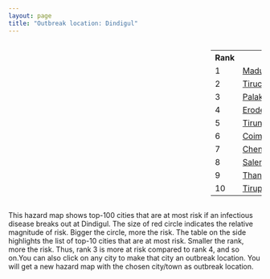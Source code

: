 ```yaml
---
layout: page
title: "Outbreak location: Dindigul"
---
```

<div style="width: 100%; overflow: auto;">
<div style="width: 75%; float: left;">
<div id="mapid">
<script src="https://buda-magenta.github.io/hazard_map/load_map.js"></script>

<script>
var marker_outbreak = L.marker([10.330330, 78.067398],{"autoPan": true}).addTo(map); marker_outbreak.bindTooltip("Dindigul").openTooltip();

var circle_1 = L.circle([9.926115, 78.114098], {"pane": "markerPane", "color": "red", "fill": true, "fillOpacity": 0.2, "fillRule": "evenodd", "lineCap": "round", "lineJoin": "round", "opacity": 1.0, "radius": 134423, "stroke": true, "weight": 3}).addTo(map);
circle_1.bindTooltip("Madurai<br>rank: 1<br>hazard index: 0.134423")
circle_1.bindPopup('<a href="https://buda-magenta.github.io/hazard_map/Madurai">Madurai</a>')

var circle_2 = L.circle([10.804973, 78.687030], {"pane": "markerPane", "color": "red", "fill": true, "fillOpacity": 0.2, "fillRule": "evenodd", "lineCap": "round", "lineJoin": "round", "opacity": 1.0, "radius": 66650, "stroke": true, "weight": 3}).addTo(map);
circle_2.bindTooltip("Tiruchirappalli<br>rank: 2<br>hazard index: 0.066650")
circle_2.bindPopup('<a href="https://buda-magenta.github.io/hazard_map/Tiruchirappalli">Tiruchirappalli</a>')

var circle_3 = L.circle([10.787898, 76.474087], {"pane": "markerPane", "color": "red", "fill": true, "fillOpacity": 0.2, "fillRule": "evenodd", "lineCap": "round", "lineJoin": "round", "opacity": 1.0, "radius": 40292, "stroke": true, "weight": 3}).addTo(map);
circle_3.bindTooltip("Palakkad<br>rank: 3<br>hazard index: 0.040292")
circle_3.bindPopup('<a href="https://buda-magenta.github.io/hazard_map/Palakkad">Palakkad</a>')

var circle_4 = L.circle([11.369204, 77.676627], {"pane": "markerPane", "color": "red", "fill": true, "fillOpacity": 0.2, "fillRule": "evenodd", "lineCap": "round", "lineJoin": "round", "opacity": 1.0, "radius": 23281, "stroke": true, "weight": 3}).addTo(map);
circle_4.bindTooltip("Erode<br>rank: 4<br>hazard index: 0.023282")
circle_4.bindPopup('<a href="https://buda-magenta.github.io/hazard_map/Erode">Erode</a>')

var circle_5 = L.circle([8.701220, 77.579269], {"pane": "markerPane", "color": "red", "fill": true, "fillOpacity": 0.2, "fillRule": "evenodd", "lineCap": "round", "lineJoin": "round", "opacity": 1.0, "radius": 20940, "stroke": true, "weight": 3}).addTo(map);
circle_5.bindTooltip("Tirunelveli<br>rank: 5<br>hazard index: 0.020941")
circle_5.bindPopup('<a href="https://buda-magenta.github.io/hazard_map/Tirunelveli">Tirunelveli</a>')

var circle_6 = L.circle([11.001812, 76.962843], {"pane": "markerPane", "color": "red", "fill": true, "fillOpacity": 0.2, "fillRule": "evenodd", "lineCap": "round", "lineJoin": "round", "opacity": 1.0, "radius": 17136, "stroke": true, "weight": 3}).addTo(map);
circle_6.bindTooltip("Coimbatore<br>rank: 6<br>hazard index: 0.017137")
circle_6.bindPopup('<a href="https://buda-magenta.github.io/hazard_map/Coimbatore">Coimbatore</a>')

var circle_7 = L.circle([13.083694, 80.270186], {"pane": "markerPane", "color": "red", "fill": true, "fillOpacity": 0.2, "fillRule": "evenodd", "lineCap": "round", "lineJoin": "round", "opacity": 1.0, "radius": 12551, "stroke": true, "weight": 3}).addTo(map);
circle_7.bindTooltip("Chennai<br>rank: 7<br>hazard index: 0.012551")
circle_7.bindPopup('<a href="https://buda-magenta.github.io/hazard_map/Chennai">Chennai</a>')

var circle_8 = L.circle([11.664300, 78.146000], {"pane": "markerPane", "color": "red", "fill": true, "fillOpacity": 0.2, "fillRule": "evenodd", "lineCap": "round", "lineJoin": "round", "opacity": 1.0, "radius": 10359, "stroke": true, "weight": 3}).addTo(map);
circle_8.bindTooltip("Salem<br>rank: 8<br>hazard index: 0.010360")
circle_8.bindPopup('<a href="https://buda-magenta.github.io/hazard_map/Salem">Salem</a>')

var circle_9 = L.circle([10.786027, 79.138150], {"pane": "markerPane", "color": "red", "fill": true, "fillOpacity": 0.2, "fillRule": "evenodd", "lineCap": "round", "lineJoin": "round", "opacity": 1.0, "radius": 9432, "stroke": true, "weight": 3}).addTo(map);
circle_9.bindTooltip("Thanjavur<br>rank: 9<br>hazard index: 0.009432")
circle_9.bindPopup('<a href="https://buda-magenta.github.io/hazard_map/Thanjavur">Thanjavur</a>')

var circle_10 = L.circle([11.101781, 77.345192], {"pane": "markerPane", "color": "red", "fill": true, "fillOpacity": 0.2, "fillRule": "evenodd", "lineCap": "round", "lineJoin": "round", "opacity": 1.0, "radius": 7176, "stroke": true, "weight": 3}).addTo(map);
circle_10.bindTooltip("Tiruppur<br>rank: 10<br>hazard index: 0.007177")
circle_10.bindPopup('<a href="https://buda-magenta.github.io/hazard_map/Tiruppur">Tiruppur</a>')

var circle_11 = L.circle([8.805260, 78.145274], {"pane": "markerPane", "color": "red", "fill": true, "fillOpacity": 0.2, "fillRule": "evenodd", "lineCap": "round", "lineJoin": "round", "opacity": 1.0, "radius": 4652, "stroke": true, "weight": 3}).addTo(map);
circle_11.bindTooltip("Thoothukudi<br>rank: 11<br>hazard index: 0.004653")
circle_11.bindPopup('<a href="https://buda-magenta.github.io/hazard_map/Thoothukudi">Thoothukudi</a>')

var circle_12 = L.circle([9.403158, 77.518264], {"pane": "markerPane", "color": "red", "fill": true, "fillOpacity": 0.2, "fillRule": "evenodd", "lineCap": "round", "lineJoin": "round", "opacity": 1.0, "radius": 4518, "stroke": true, "weight": 3}).addTo(map);
circle_12.bindTooltip("Rajapalayam<br>rank: 12<br>hazard index: 0.004519")
circle_12.bindPopup('<a href="https://buda-magenta.github.io/hazard_map/Rajapalayam">Rajapalayam</a>')

var circle_13 = L.circle([8.576971, 77.050125], {"pane": "markerPane", "color": "red", "fill": true, "fillOpacity": 0.2, "fillRule": "evenodd", "lineCap": "round", "lineJoin": "round", "opacity": 1.0, "radius": 4130, "stroke": true, "weight": 3}).addTo(map);
circle_13.bindTooltip("Thiruvananthapuram<br>rank: 13<br>hazard index: 0.004130")
circle_13.bindPopup('<a href="https://buda-magenta.github.io/hazard_map/Thiruvananthapuram">Thiruvananthapuram</a>')

var circle_14 = L.circle([8.188047, 77.429049], {"pane": "markerPane", "color": "red", "fill": true, "fillOpacity": 0.2, "fillRule": "evenodd", "lineCap": "round", "lineJoin": "round", "opacity": 1.0, "radius": 3702, "stroke": true, "weight": 3}).addTo(map);
circle_14.bindTooltip("Nagercoil<br>rank: 14<br>hazard index: 0.003702")
circle_14.bindPopup('<a href="https://buda-magenta.github.io/hazard_map/Nagercoil">Nagercoil</a>')

var circle_15 = L.circle([10.805628, 79.824660], {"pane": "markerPane", "color": "red", "fill": true, "fillOpacity": 0.2, "fillRule": "evenodd", "lineCap": "round", "lineJoin": "round", "opacity": 1.0, "radius": 3420, "stroke": true, "weight": 3}).addTo(map);
circle_15.bindTooltip("Nagapattinam<br>rank: 15<br>hazard index: 0.003421")
circle_15.bindPopup('<a href="https://buda-magenta.github.io/hazard_map/Nagapattinam">Nagapattinam</a>')

var circle_16 = L.circle([10.525626, 76.213254], {"pane": "markerPane", "color": "red", "fill": true, "fillOpacity": 0.2, "fillRule": "evenodd", "lineCap": "round", "lineJoin": "round", "opacity": 1.0, "radius": 3038, "stroke": true, "weight": 3}).addTo(map);
circle_16.bindTooltip("Thrissur<br>rank: 16<br>hazard index: 0.003039")
circle_16.bindPopup('<a href="https://buda-magenta.github.io/hazard_map/Thrissur">Thrissur</a>')

var circle_17 = L.circle([10.964555, 79.371730], {"pane": "markerPane", "color": "red", "fill": true, "fillOpacity": 0.2, "fillRule": "evenodd", "lineCap": "round", "lineJoin": "round", "opacity": 1.0, "radius": 2670, "stroke": true, "weight": 3}).addTo(map);
circle_17.bindTooltip("Kumbakonam<br>rank: 17<br>hazard index: 0.002671")
circle_17.bindPopup('<a href="https://buda-magenta.github.io/hazard_map/Kumbakonam">Kumbakonam</a>')

var circle_18 = L.circle([8.887951, 76.595501], {"pane": "markerPane", "color": "red", "fill": true, "fillOpacity": 0.2, "fillRule": "evenodd", "lineCap": "round", "lineJoin": "round", "opacity": 1.0, "radius": 2580, "stroke": true, "weight": 3}).addTo(map);
circle_18.bindTooltip("Kollam<br>rank: 18<br>hazard index: 0.002581")
circle_18.bindPopup('<a href="https://buda-magenta.github.io/hazard_map/Kollam">Kollam</a>')

var circle_19 = L.circle([10.500000, 78.833333], {"pane": "markerPane", "color": "red", "fill": true, "fillOpacity": 0.2, "fillRule": "evenodd", "lineCap": "round", "lineJoin": "round", "opacity": 1.0, "radius": 1813, "stroke": true, "weight": 3}).addTo(map);
circle_19.bindTooltip("Pudukkottai<br>rank: 19<br>hazard index: 0.001813")
circle_19.bindPopup('<a href="https://buda-magenta.github.io/hazard_map/Pudukkottai">Pudukkottai</a>')

var circle_20 = L.circle([10.044512, 78.743363], {"pane": "markerPane", "color": "red", "fill": true, "fillOpacity": 0.2, "fillRule": "evenodd", "lineCap": "round", "lineJoin": "round", "opacity": 1.0, "radius": 1532, "stroke": true, "weight": 3}).addTo(map);
circle_20.bindTooltip("Karaikkudi<br>rank: 20<br>hazard index: 0.001532")
circle_20.bindPopup('<a href="https://buda-magenta.github.io/hazard_map/Karaikkudi">Karaikkudi</a>')

var circle_21 = L.circle([12.979120, 77.591300], {"pane": "markerPane", "color": "red", "fill": true, "fillOpacity": 0.2, "fillRule": "evenodd", "lineCap": "round", "lineJoin": "round", "opacity": 1.0, "radius": 1373, "stroke": true, "weight": 3}).addTo(map);
circle_21.bindTooltip("Bangalore<br>rank: 21<br>hazard index: 0.001373")
circle_21.bindPopup('<a href="https://buda-magenta.github.io/hazard_map/Bangalore">Bangalore</a>')

var circle_22 = L.circle([10.346837, 78.654771], {"pane": "markerPane", "color": "red", "fill": true, "fillOpacity": 0.2, "fillRule": "evenodd", "lineCap": "round", "lineJoin": "round", "opacity": 1.0, "radius": 1305, "stroke": true, "weight": 3}).addTo(map);
circle_22.bindTooltip("Neiveli<br>rank: 22<br>hazard index: 0.001305")
circle_22.bindPopup('<a href="https://buda-magenta.github.io/hazard_map/Neiveli">Neiveli</a>')

var circle_23 = L.circle([11.258608, 75.778874], {"pane": "markerPane", "color": "red", "fill": true, "fillOpacity": 0.2, "fillRule": "evenodd", "lineCap": "round", "lineJoin": "round", "opacity": 1.0, "radius": 1181, "stroke": true, "weight": 3}).addTo(map);
circle_23.bindTooltip("Kozhikode<br>rank: 23<br>hazard index: 0.001181")
circle_23.bindPopup('<a href="https://buda-magenta.github.io/hazard_map/Kozhikode">Kozhikode</a>')

var circle_24 = L.circle([28.651718, 77.221939], {"pane": "markerPane", "color": "red", "fill": true, "fillOpacity": 0.2, "fillRule": "evenodd", "lineCap": "round", "lineJoin": "round", "opacity": 1.0, "radius": 458, "stroke": true, "weight": 3}).addTo(map);
circle_24.bindTooltip("Delhi<br>rank: 24<br>hazard index: 0.000458")
circle_24.bindPopup('<a href="https://buda-magenta.github.io/hazard_map/Delhi">Delhi</a>')

var circle_25 = L.circle([19.075990, 72.877393], {"pane": "markerPane", "color": "red", "fill": true, "fillOpacity": 0.2, "fillRule": "evenodd", "lineCap": "round", "lineJoin": "round", "opacity": 1.0, "radius": 457, "stroke": true, "weight": 3}).addTo(map);
circle_25.bindTooltip("Mumbai<br>rank: 25<br>hazard index: 0.000457")
circle_25.bindPopup('<a href="https://buda-magenta.github.io/hazard_map/Mumbai">Mumbai</a>')

var circle_26 = L.circle([9.500665, 76.412414], {"pane": "markerPane", "color": "red", "fill": true, "fillOpacity": 0.2, "fillRule": "evenodd", "lineCap": "round", "lineJoin": "round", "opacity": 1.0, "radius": 437, "stroke": true, "weight": 3}).addTo(map);
circle_26.bindTooltip("Alappuzha<br>rank: 26<br>hazard index: 0.000438")
circle_26.bindPopup('<a href="https://buda-magenta.github.io/hazard_map/Alappuzha">Alappuzha</a>')

var circle_27 = L.circle([12.869810, 74.843008], {"pane": "markerPane", "color": "red", "fill": true, "fillOpacity": 0.2, "fillRule": "evenodd", "lineCap": "round", "lineJoin": "round", "opacity": 1.0, "radius": 421, "stroke": true, "weight": 3}).addTo(map);
circle_27.bindTooltip("Mangalore<br>rank: 27<br>hazard index: 0.000421")
circle_27.bindPopup('<a href="https://buda-magenta.github.io/hazard_map/Mangalore">Mangalore</a>')

var circle_28 = L.circle([10.915649, 79.806949], {"pane": "markerPane", "color": "red", "fill": true, "fillOpacity": 0.2, "fillRule": "evenodd", "lineCap": "round", "lineJoin": "round", "opacity": 1.0, "radius": 407, "stroke": true, "weight": 3}).addTo(map);
circle_28.bindTooltip("Pondicherry<br>rank: 28<br>hazard index: 0.000407")
circle_28.bindPopup('<a href="https://buda-magenta.github.io/hazard_map/Pondicherry">Pondicherry</a>')

var circle_29 = L.circle([11.715950, 79.767053], {"pane": "markerPane", "color": "red", "fill": true, "fillOpacity": 0.2, "fillRule": "evenodd", "lineCap": "round", "lineJoin": "round", "opacity": 1.0, "radius": 401, "stroke": true, "weight": 3}).addTo(map);
circle_29.bindTooltip("Cuddalore Port<br>rank: 29<br>hazard index: 0.000401")
circle_29.bindPopup('<a href="https://buda-magenta.github.io/hazard_map/Cuddalore_Port">Cuddalore Port</a>')

var circle_30 = L.circle([17.388786, 78.461065], {"pane": "markerPane", "color": "red", "fill": true, "fillOpacity": 0.2, "fillRule": "evenodd", "lineCap": "round", "lineJoin": "round", "opacity": 1.0, "radius": 386, "stroke": true, "weight": 3}).addTo(map);
circle_30.bindTooltip("Hyderabad<br>rank: 30<br>hazard index: 0.000386")
circle_30.bindPopup('<a href="https://buda-magenta.github.io/hazard_map/Hyderabad">Hyderabad</a>')

var circle_31 = L.circle([12.305183, 76.655361], {"pane": "markerPane", "color": "red", "fill": true, "fillOpacity": 0.2, "fillRule": "evenodd", "lineCap": "round", "lineJoin": "round", "opacity": 1.0, "radius": 338, "stroke": true, "weight": 3}).addTo(map);
circle_31.bindTooltip("Mysore<br>rank: 31<br>hazard index: 0.000339")
circle_31.bindPopup('<a href="https://buda-magenta.github.io/hazard_map/Mysore">Mysore</a>')

var circle_32 = L.circle([13.631637, 79.423171], {"pane": "markerPane", "color": "red", "fill": true, "fillOpacity": 0.2, "fillRule": "evenodd", "lineCap": "round", "lineJoin": "round", "opacity": 1.0, "radius": 268, "stroke": true, "weight": 3}).addTo(map);
circle_32.bindTooltip("Tirupati<br>rank: 32<br>hazard index: 0.000269")
circle_32.bindPopup('<a href="https://buda-magenta.github.io/hazard_map/Tirupati">Tirupati</a>')

var circle_33 = L.circle([9.931308, 76.267414], {"pane": "markerPane", "color": "red", "fill": true, "fillOpacity": 0.2, "fillRule": "evenodd", "lineCap": "round", "lineJoin": "round", "opacity": 1.0, "radius": 263, "stroke": true, "weight": 3}).addTo(map);
circle_33.bindTooltip("Kochi<br>rank: 33<br>hazard index: 0.000263")
circle_33.bindPopup('<a href="https://buda-magenta.github.io/hazard_map/Kochi">Kochi</a>')

var circle_34 = L.circle([13.125476, 80.094090], {"pane": "markerPane", "color": "red", "fill": true, "fillOpacity": 0.2, "fillRule": "evenodd", "lineCap": "round", "lineJoin": "round", "opacity": 1.0, "radius": 179, "stroke": true, "weight": 3}).addTo(map);
circle_34.bindTooltip("Avadi<br>rank: 34<br>hazard index: 0.000179")
circle_34.bindPopup('<a href="https://buda-magenta.github.io/hazard_map/Avadi">Avadi</a>')

var circle_35 = L.circle([13.156387, 80.300528], {"pane": "markerPane", "color": "red", "fill": true, "fillOpacity": 0.2, "fillRule": "evenodd", "lineCap": "round", "lineJoin": "round", "opacity": 1.0, "radius": 170, "stroke": true, "weight": 3}).addTo(map);
circle_35.bindTooltip("Tiruvottiyur<br>rank: 35<br>hazard index: 0.000171")
circle_35.bindPopup('<a href="https://buda-magenta.github.io/hazard_map/Tiruvottiyur">Tiruvottiyur</a>')

var circle_36 = L.circle([12.794811, 79.000641], {"pane": "markerPane", "color": "red", "fill": true, "fillOpacity": 0.2, "fillRule": "evenodd", "lineCap": "round", "lineJoin": "round", "opacity": 1.0, "radius": 138, "stroke": true, "weight": 3}).addTo(map);
circle_36.bindTooltip("Vellore<br>rank: 36<br>hazard index: 0.000138")
circle_36.bindPopup('<a href="https://buda-magenta.github.io/hazard_map/Vellore">Vellore</a>')

var circle_37 = L.circle([22.541418, 88.357691], {"pane": "markerPane", "color": "red", "fill": true, "fillOpacity": 0.2, "fillRule": "evenodd", "lineCap": "round", "lineJoin": "round", "opacity": 1.0, "radius": 123, "stroke": true, "weight": 3}).addTo(map);
circle_37.bindTooltip("Kolkata<br>rank: 37<br>hazard index: 0.000124")
circle_37.bindPopup('<a href="https://buda-magenta.github.io/hazard_map/Kolkata">Kolkata</a>')

var circle_38 = L.circle([25.531031, 78.652689], {"pane": "markerPane", "color": "red", "fill": true, "fillOpacity": 0.2, "fillRule": "evenodd", "lineCap": "round", "lineJoin": "round", "opacity": 1.0, "radius": 115, "stroke": true, "weight": 3}).addTo(map);
circle_38.bindTooltip("Jhansi<br>rank: 38<br>hazard index: 0.000115")
circle_38.bindPopup('<a href="https://buda-magenta.github.io/hazard_map/Jhansi">Jhansi</a>')

var circle_39 = L.circle([12.929903, 80.111823], {"pane": "markerPane", "color": "red", "fill": true, "fillOpacity": 0.2, "fillRule": "evenodd", "lineCap": "round", "lineJoin": "round", "opacity": 1.0, "radius": 109, "stroke": true, "weight": 3}).addTo(map);
circle_39.bindTooltip("Tambaram<br>rank: 39<br>hazard index: 0.000110")
circle_39.bindPopup('<a href="https://buda-magenta.github.io/hazard_map/Tambaram">Tambaram</a>')

var circle_40 = L.circle([12.227213, 79.070156], {"pane": "markerPane", "color": "red", "fill": true, "fillOpacity": 0.2, "fillRule": "evenodd", "lineCap": "round", "lineJoin": "round", "opacity": 1.0, "radius": 107, "stroke": true, "weight": 3}).addTo(map);
circle_40.bindTooltip("Tiruvannamalai<br>rank: 40<br>hazard index: 0.000108")
circle_40.bindPopup('<a href="https://buda-magenta.github.io/hazard_map/Tiruvannamalai">Tiruvannamalai</a>')

var circle_41 = L.circle([14.449372, 79.987376], {"pane": "markerPane", "color": "red", "fill": true, "fillOpacity": 0.2, "fillRule": "evenodd", "lineCap": "round", "lineJoin": "round", "opacity": 1.0, "radius": 97, "stroke": true, "weight": 3}).addTo(map);
circle_41.bindTooltip("Nellore<br>rank: 41<br>hazard index: 0.000097")
circle_41.bindPopup('<a href="https://buda-magenta.github.io/hazard_map/Nellore">Nellore</a>')

var circle_42 = L.circle([16.508759, 80.618510], {"pane": "markerPane", "color": "red", "fill": true, "fillOpacity": 0.2, "fillRule": "evenodd", "lineCap": "round", "lineJoin": "round", "opacity": 1.0, "radius": 91, "stroke": true, "weight": 3}).addTo(map);
circle_42.bindTooltip("Vijayawada<br>rank: 42<br>hazard index: 0.000092")
circle_42.bindPopup('<a href="https://buda-magenta.github.io/hazard_map/Vijayawada">Vijayawada</a>')

var circle_43 = L.circle([18.521428, 73.854454], {"pane": "markerPane", "color": "red", "fill": true, "fillOpacity": 0.2, "fillRule": "evenodd", "lineCap": "round", "lineJoin": "round", "opacity": 1.0, "radius": 90, "stroke": true, "weight": 3}).addTo(map);
circle_43.bindTooltip("Pune<br>rank: 43<br>hazard index: 0.000090")
circle_43.bindPopup('<a href="https://buda-magenta.github.io/hazard_map/Pune">Pune</a>')

var circle_44 = L.circle([11.876225, 75.373804], {"pane": "markerPane", "color": "red", "fill": true, "fillOpacity": 0.2, "fillRule": "evenodd", "lineCap": "round", "lineJoin": "round", "opacity": 1.0, "radius": 88, "stroke": true, "weight": 3}).addTo(map);
circle_44.bindTooltip("Kannur<br>rank: 44<br>hazard index: 0.000088")
circle_44.bindPopup('<a href="https://buda-magenta.github.io/hazard_map/Kannur">Kannur</a>')

var circle_45 = L.circle([12.989816, 80.100987], {"pane": "markerPane", "color": "red", "fill": true, "fillOpacity": 0.2, "fillRule": "evenodd", "lineCap": "round", "lineJoin": "round", "opacity": 1.0, "radius": 75, "stroke": true, "weight": 3}).addTo(map);
circle_45.bindTooltip("Pallavaram<br>rank: 45<br>hazard index: 0.000076")
circle_45.bindPopup('<a href="https://buda-magenta.github.io/hazard_map/Pallavaram">Pallavaram</a>')

var circle_46 = L.circle([21.149813, 79.082056], {"pane": "markerPane", "color": "red", "fill": true, "fillOpacity": 0.2, "fillRule": "evenodd", "lineCap": "round", "lineJoin": "round", "opacity": 1.0, "radius": 60, "stroke": true, "weight": 3}).addTo(map);
circle_46.bindTooltip("Nagpur<br>rank: 46<br>hazard index: 0.000060")
circle_46.bindPopup('<a href="https://buda-magenta.github.io/hazard_map/Nagpur">Nagpur</a>')

var circle_47 = L.circle([12.792907, 78.699917], {"pane": "markerPane", "color": "red", "fill": true, "fillOpacity": 0.2, "fillRule": "evenodd", "lineCap": "round", "lineJoin": "round", "opacity": 1.0, "radius": 58, "stroke": true, "weight": 3}).addTo(map);
circle_47.bindTooltip("Ambur<br>rank: 47<br>hazard index: 0.000058")
circle_47.bindPopup('<a href="https://buda-magenta.github.io/hazard_map/Ambur">Ambur</a>')

var circle_48 = L.circle([17.723128, 83.301284], {"pane": "markerPane", "color": "red", "fill": true, "fillOpacity": 0.2, "fillRule": "evenodd", "lineCap": "round", "lineJoin": "round", "opacity": 1.0, "radius": 54, "stroke": true, "weight": 3}).addTo(map);
circle_48.bindTooltip("Visakhapatnam<br>rank: 48<br>hazard index: 0.000054")
circle_48.bindPopup('<a href="https://buda-magenta.github.io/hazard_map/Visakhapatnam">Visakhapatnam</a>')

var circle_49 = L.circle([12.523889, 76.896196], {"pane": "markerPane", "color": "red", "fill": true, "fillOpacity": 0.2, "fillRule": "evenodd", "lineCap": "round", "lineJoin": "round", "opacity": 1.0, "radius": 52, "stroke": true, "weight": 3}).addTo(map);
circle_49.bindTooltip("Mandya<br>rank: 49<br>hazard index: 0.000053")
circle_49.bindPopup('<a href="https://buda-magenta.github.io/hazard_map/Mandya">Mandya</a>')

var circle_50 = L.circle([23.021624, 72.579707], {"pane": "markerPane", "color": "red", "fill": true, "fillOpacity": 0.2, "fillRule": "evenodd", "lineCap": "round", "lineJoin": "round", "opacity": 1.0, "radius": 50, "stroke": true, "weight": 3}).addTo(map);
circle_50.bindTooltip("Ahmedabad<br>rank: 50<br>hazard index: 0.000050")
circle_50.bindPopup('<a href="https://buda-magenta.github.io/hazard_map/Ahmedabad">Ahmedabad</a>')

var circle_51 = L.circle([23.258486, 77.401989], {"pane": "markerPane", "color": "red", "fill": true, "fillOpacity": 0.2, "fillRule": "evenodd", "lineCap": "round", "lineJoin": "round", "opacity": 1.0, "radius": 45, "stroke": true, "weight": 3}).addTo(map);
circle_51.bindTooltip("Bhopal<br>rank: 51<br>hazard index: 0.000045")
circle_51.bindPopup('<a href="https://buda-magenta.github.io/hazard_map/Bhopal">Bhopal</a>')

var circle_52 = L.circle([11.664535, 92.739045], {"pane": "markerPane", "color": "red", "fill": true, "fillOpacity": 0.2, "fillRule": "evenodd", "lineCap": "round", "lineJoin": "round", "opacity": 1.0, "radius": 44, "stroke": true, "weight": 3}).addTo(map);
circle_52.bindTooltip("Port Blair<br>rank: 52<br>hazard index: 0.000044")
circle_52.bindPopup('<a href="https://buda-magenta.github.io/hazard_map/Port_Blair">Port Blair</a>')

var circle_53 = L.circle([19.194329, 72.970178], {"pane": "markerPane", "color": "red", "fill": true, "fillOpacity": 0.2, "fillRule": "evenodd", "lineCap": "round", "lineJoin": "round", "opacity": 1.0, "radius": 41, "stroke": true, "weight": 3}).addTo(map);
circle_53.bindTooltip("Thane<br>rank: 53<br>hazard index: 0.000041")
circle_53.bindPopup('<a href="https://buda-magenta.github.io/hazard_map/Thane">Thane</a>')

var circle_54 = L.circle([12.836393, 79.705330], {"pane": "markerPane", "color": "red", "fill": true, "fillOpacity": 0.2, "fillRule": "evenodd", "lineCap": "round", "lineJoin": "round", "opacity": 1.0, "radius": 39, "stroke": true, "weight": 3}).addTo(map);
circle_54.bindTooltip("Kanchipuram<br>rank: 54<br>hazard index: 0.000040")
circle_54.bindPopup('<a href="https://buda-magenta.github.io/hazard_map/Kanchipuram">Kanchipuram</a>')

var circle_55 = L.circle([13.340077, 77.100621], {"pane": "markerPane", "color": "red", "fill": true, "fillOpacity": 0.2, "fillRule": "evenodd", "lineCap": "round", "lineJoin": "round", "opacity": 1.0, "radius": 35, "stroke": true, "weight": 3}).addTo(map);
circle_55.bindTooltip("Tumkur<br>rank: 55<br>hazard index: 0.000035")
circle_55.bindPopup('<a href="https://buda-magenta.github.io/hazard_map/Tumkur">Tumkur</a>')

var circle_56 = L.circle([20.266777, 85.843559], {"pane": "markerPane", "color": "red", "fill": true, "fillOpacity": 0.2, "fillRule": "evenodd", "lineCap": "round", "lineJoin": "round", "opacity": 1.0, "radius": 32, "stroke": true, "weight": 3}).addTo(map);
circle_56.bindTooltip("Bhubaneswar<br>rank: 56<br>hazard index: 0.000033")
circle_56.bindPopup('<a href="https://buda-magenta.github.io/hazard_map/Bhubaneswar">Bhubaneswar</a>')

var circle_57 = L.circle([21.170200, 72.831100], {"pane": "markerPane", "color": "red", "fill": true, "fillOpacity": 0.2, "fillRule": "evenodd", "lineCap": "round", "lineJoin": "round", "opacity": 1.0, "radius": 29, "stroke": true, "weight": 3}).addTo(map);
circle_57.bindTooltip("Surat<br>rank: 57<br>hazard index: 0.000030")
circle_57.bindPopup('<a href="https://buda-magenta.github.io/hazard_map/Surat">Surat</a>')

var circle_58 = L.circle([13.160105, 79.155551], {"pane": "markerPane", "color": "red", "fill": true, "fillOpacity": 0.2, "fillRule": "evenodd", "lineCap": "round", "lineJoin": "round", "opacity": 1.0, "radius": 24, "stroke": true, "weight": 3}).addTo(map);
circle_58.bindTooltip("Chittoor<br>rank: 58<br>hazard index: 0.000024")
circle_58.bindPopup('<a href="https://buda-magenta.github.io/hazard_map/Chittoor">Chittoor</a>')

var circle_59 = L.circle([26.180598, 91.753943], {"pane": "markerPane", "color": "red", "fill": true, "fillOpacity": 0.2, "fillRule": "evenodd", "lineCap": "round", "lineJoin": "round", "opacity": 1.0, "radius": 23, "stroke": true, "weight": 3}).addTo(map);
circle_59.bindTooltip("Guwahati<br>rank: 59<br>hazard index: 0.000023")
circle_59.bindPopup('<a href="https://buda-magenta.github.io/hazard_map/Guwahati">Guwahati</a>')

var circle_60 = L.circle([16.291519, 80.454159], {"pane": "markerPane", "color": "red", "fill": true, "fillOpacity": 0.2, "fillRule": "evenodd", "lineCap": "round", "lineJoin": "round", "opacity": 1.0, "radius": 21, "stroke": true, "weight": 3}).addTo(map);
circle_60.bindTooltip("Guntur<br>rank: 60<br>hazard index: 0.000022")
circle_60.bindPopup('<a href="https://buda-magenta.github.io/hazard_map/Guntur">Guntur</a>')

var circle_61 = L.circle([15.398403, 73.812918], {"pane": "markerPane", "color": "red", "fill": true, "fillOpacity": 0.2, "fillRule": "evenodd", "lineCap": "round", "lineJoin": "round", "opacity": 1.0, "radius": 20, "stroke": true, "weight": 3}).addTo(map);
circle_61.bindTooltip("Vasco Da Gama<br>rank: 61<br>hazard index: 0.000020")
circle_61.bindPopup('<a href="https://buda-magenta.github.io/hazard_map/Vasco_Da_Gama">Vasco Da Gama</a>')

var circle_62 = L.circle([27.175255, 78.009816], {"pane": "markerPane", "color": "red", "fill": true, "fillOpacity": 0.2, "fillRule": "evenodd", "lineCap": "round", "lineJoin": "round", "opacity": 1.0, "radius": 18, "stroke": true, "weight": 3}).addTo(map);
circle_62.bindTooltip("Agra<br>rank: 62<br>hazard index: 0.000019")
circle_62.bindPopup('<a href="https://buda-magenta.github.io/hazard_map/Agra">Agra</a>')

var circle_63 = L.circle([26.915458, 75.818982], {"pane": "markerPane", "color": "red", "fill": true, "fillOpacity": 0.2, "fillRule": "evenodd", "lineCap": "round", "lineJoin": "round", "opacity": 1.0, "radius": 18, "stroke": true, "weight": 3}).addTo(map);
circle_63.bindTooltip("Jaipur<br>rank: 63<br>hazard index: 0.000019")
circle_63.bindPopup('<a href="https://buda-magenta.github.io/hazard_map/Jaipur">Jaipur</a>')

var circle_64 = L.circle([12.732884, 77.830948], {"pane": "markerPane", "color": "red", "fill": true, "fillOpacity": 0.2, "fillRule": "evenodd", "lineCap": "round", "lineJoin": "round", "opacity": 1.0, "radius": 18, "stroke": true, "weight": 3}).addTo(map);
circle_64.bindTooltip("Hosur<br>rank: 64<br>hazard index: 0.000018")
circle_64.bindPopup('<a href="https://buda-magenta.github.io/hazard_map/Hosur">Hosur</a>')

var circle_65 = L.circle([12.955100, 78.269900], {"pane": "markerPane", "color": "red", "fill": true, "fillOpacity": 0.2, "fillRule": "evenodd", "lineCap": "round", "lineJoin": "round", "opacity": 1.0, "radius": 17, "stroke": true, "weight": 3}).addTo(map);
circle_65.bindTooltip("Robertson Pet<br>rank: 65<br>hazard index: 0.000017")
circle_65.bindPopup('<a href="https://buda-magenta.github.io/hazard_map/Robertson_Pet">Robertson Pet</a>')

var circle_66 = L.circle([17.005045, 81.780473], {"pane": "markerPane", "color": "red", "fill": true, "fillOpacity": 0.2, "fillRule": "evenodd", "lineCap": "round", "lineJoin": "round", "opacity": 1.0, "radius": 17, "stroke": true, "weight": 3}).addTo(map);
circle_66.bindTooltip("Rajahmundry<br>rank: 66<br>hazard index: 0.000017")
circle_66.bindPopup('<a href="https://buda-magenta.github.io/hazard_map/Rajahmundry">Rajahmundry</a>')

var circle_67 = L.circle([29.000653, 77.768229], {"pane": "markerPane", "color": "red", "fill": true, "fillOpacity": 0.2, "fillRule": "evenodd", "lineCap": "round", "lineJoin": "round", "opacity": 1.0, "radius": 15, "stroke": true, "weight": 3}).addTo(map);
circle_67.bindTooltip("Meerut<br>rank: 67<br>hazard index: 0.000015")
circle_67.bindPopup('<a href="https://buda-magenta.github.io/hazard_map/Meerut">Meerut</a>')

var circle_68 = L.circle([15.507555, 80.060800], {"pane": "markerPane", "color": "red", "fill": true, "fillOpacity": 0.2, "fillRule": "evenodd", "lineCap": "round", "lineJoin": "round", "opacity": 1.0, "radius": 14, "stroke": true, "weight": 3}).addTo(map);
circle_68.bindTooltip("Ongole<br>rank: 68<br>hazard index: 0.000015")
circle_68.bindPopup('<a href="https://buda-magenta.github.io/hazard_map/Ongole">Ongole</a>')

var circle_69 = L.circle([22.720362, 75.868200], {"pane": "markerPane", "color": "red", "fill": true, "fillOpacity": 0.2, "fillRule": "evenodd", "lineCap": "round", "lineJoin": "round", "opacity": 1.0, "radius": 13, "stroke": true, "weight": 3}).addTo(map);
circle_69.bindTooltip("Indore<br>rank: 69<br>hazard index: 0.000014")
circle_69.bindPopup('<a href="https://buda-magenta.github.io/hazard_map/Indore">Indore</a>')

var circle_70 = L.circle([17.849907, 75.276320], {"pane": "markerPane", "color": "red", "fill": true, "fillOpacity": 0.2, "fillRule": "evenodd", "lineCap": "round", "lineJoin": "round", "opacity": 1.0, "radius": 13, "stroke": true, "weight": 3}).addTo(map);
circle_70.bindTooltip("Solapur<br>rank: 70<br>hazard index: 0.000013")
circle_70.bindPopup('<a href="https://buda-magenta.github.io/hazard_map/Solapur">Solapur</a>')

var circle_71 = L.circle([26.203725, 78.157363], {"pane": "markerPane", "color": "red", "fill": true, "fillOpacity": 0.2, "fillRule": "evenodd", "lineCap": "round", "lineJoin": "round", "opacity": 1.0, "radius": 12, "stroke": true, "weight": 3}).addTo(map);
circle_71.bindTooltip("Gwalior<br>rank: 71<br>hazard index: 0.000012")
circle_71.bindPopup('<a href="https://buda-magenta.github.io/hazard_map/Gwalior">Gwalior</a>')

var circle_72 = L.circle([13.137000, 78.133961], {"pane": "markerPane", "color": "red", "fill": true, "fillOpacity": 0.2, "fillRule": "evenodd", "lineCap": "round", "lineJoin": "round", "opacity": 1.0, "radius": 12, "stroke": true, "weight": 3}).addTo(map);
circle_72.bindTooltip("Kolar<br>rank: 72<br>hazard index: 0.000012")
circle_72.bindPopup('<a href="https://buda-magenta.github.io/hazard_map/Kolar">Kolar</a>')

var circle_73 = L.circle([22.297314, 73.194257], {"pane": "markerPane", "color": "red", "fill": true, "fillOpacity": 0.2, "fillRule": "evenodd", "lineCap": "round", "lineJoin": "round", "opacity": 1.0, "radius": 11, "stroke": true, "weight": 3}).addTo(map);
circle_73.bindTooltip("Vadodara<br>rank: 73<br>hazard index: 0.000011")
circle_73.bindPopup('<a href="https://buda-magenta.github.io/hazard_map/Vadodara">Vadodara</a>')

var circle_74 = L.circle([17.980609, 79.598212], {"pane": "markerPane", "color": "red", "fill": true, "fillOpacity": 0.2, "fillRule": "evenodd", "lineCap": "round", "lineJoin": "round", "opacity": 1.0, "radius": 10, "stroke": true, "weight": 3}).addTo(map);
circle_74.bindTooltip("Warangal<br>rank: 74<br>hazard index: 0.000011")
circle_74.bindPopup('<a href="https://buda-magenta.github.io/hazard_map/Warangal">Warangal</a>')

var circle_75 = L.circle([15.830925, 78.042537], {"pane": "markerPane", "color": "red", "fill": true, "fillOpacity": 0.2, "fillRule": "evenodd", "lineCap": "round", "lineJoin": "round", "opacity": 1.0, "radius": 10, "stroke": true, "weight": 3}).addTo(map);
circle_75.bindTooltip("Kurnool<br>rank: 75<br>hazard index: 0.000010")
circle_75.bindPopup('<a href="https://buda-magenta.github.io/hazard_map/Kurnool">Kurnool</a>')

var circle_76 = L.circle([16.237773, 80.646422], {"pane": "markerPane", "color": "red", "fill": true, "fillOpacity": 0.2, "fillRule": "evenodd", "lineCap": "round", "lineJoin": "round", "opacity": 1.0, "radius": 9, "stroke": true, "weight": 3}).addTo(map);
circle_76.bindTooltip("Tenali<br>rank: 76<br>hazard index: 0.000010")
circle_76.bindPopup('<a href="https://buda-magenta.github.io/hazard_map/Tenali">Tenali</a>')

var circle_77 = L.circle([13.007082, 76.099270], {"pane": "markerPane", "color": "red", "fill": true, "fillOpacity": 0.2, "fillRule": "evenodd", "lineCap": "round", "lineJoin": "round", "opacity": 1.0, "radius": 9, "stroke": true, "weight": 3}).addTo(map);
circle_77.bindTooltip("Hassan<br>rank: 77<br>hazard index: 0.000010")
circle_77.bindPopup('<a href="https://buda-magenta.github.io/hazard_map/Hassan">Hassan</a>')

var circle_78 = L.circle([14.475294, 78.821686], {"pane": "markerPane", "color": "red", "fill": true, "fillOpacity": 0.2, "fillRule": "evenodd", "lineCap": "round", "lineJoin": "round", "opacity": 1.0, "radius": 9, "stroke": true, "weight": 3}).addTo(map);
circle_78.bindTooltip("Kadapa<br>rank: 78<br>hazard index: 0.000009")
circle_78.bindPopup('<a href="https://buda-magenta.github.io/hazard_map/Kadapa">Kadapa</a>')

var circle_79 = L.circle([26.460914, 80.321759], {"pane": "markerPane", "color": "red", "fill": true, "fillOpacity": 0.2, "fillRule": "evenodd", "lineCap": "round", "lineJoin": "round", "opacity": 1.0, "radius": 8, "stroke": true, "weight": 3}).addTo(map);
circle_79.bindTooltip("Kanpur<br>rank: 79<br>hazard index: 0.000009")
circle_79.bindPopup('<a href="https://buda-magenta.github.io/hazard_map/Kanpur">Kanpur</a>')

var circle_80 = L.circle([22.305199, 70.802833], {"pane": "markerPane", "color": "red", "fill": true, "fillOpacity": 0.2, "fillRule": "evenodd", "lineCap": "round", "lineJoin": "round", "opacity": 1.0, "radius": 8, "stroke": true, "weight": 3}).addTo(map);
circle_80.bindTooltip("Rajkot<br>rank: 80<br>hazard index: 0.000009")
circle_80.bindPopup('<a href="https://buda-magenta.github.io/hazard_map/Rajkot">Rajkot</a>')

var circle_81 = L.circle([29.988077, 77.508130], {"pane": "markerPane", "color": "red", "fill": true, "fillOpacity": 0.2, "fillRule": "evenodd", "lineCap": "round", "lineJoin": "round", "opacity": 1.0, "radius": 8, "stroke": true, "weight": 3}).addTo(map);
circle_81.bindTooltip("Saharanpur<br>rank: 81<br>hazard index: 0.000008")
circle_81.bindPopup('<a href="https://buda-magenta.github.io/hazard_map/Saharanpur">Saharanpur</a>')

var circle_82 = L.circle([26.838100, 80.934600], {"pane": "markerPane", "color": "red", "fill": true, "fillOpacity": 0.2, "fillRule": "evenodd", "lineCap": "round", "lineJoin": "round", "opacity": 1.0, "radius": 8, "stroke": true, "weight": 3}).addTo(map);
circle_82.bindTooltip("Lucknow<br>rank: 82<br>hazard index: 0.000008")
circle_82.bindPopup('<a href="https://buda-magenta.github.io/hazard_map/Lucknow">Lucknow</a>')

var circle_83 = L.circle([28.402979, 77.310384], {"pane": "markerPane", "color": "red", "fill": true, "fillOpacity": 0.2, "fillRule": "evenodd", "lineCap": "round", "lineJoin": "round", "opacity": 1.0, "radius": 8, "stroke": true, "weight": 3}).addTo(map);
circle_83.bindTooltip("Faridabad<br>rank: 83<br>hazard index: 0.000008")
circle_83.bindPopup('<a href="https://buda-magenta.github.io/hazard_map/Faridabad">Faridabad</a>')

var circle_84 = L.circle([14.466127, 75.920636], {"pane": "markerPane", "color": "red", "fill": true, "fillOpacity": 0.2, "fillRule": "evenodd", "lineCap": "round", "lineJoin": "round", "opacity": 1.0, "radius": 8, "stroke": true, "weight": 3}).addTo(map);
circle_84.bindTooltip("Davanagere<br>rank: 84<br>hazard index: 0.000008")
circle_84.bindPopup('<a href="https://buda-magenta.github.io/hazard_map/Davanagere">Davanagere</a>')

var circle_85 = L.circle([30.325565, 78.043681], {"pane": "markerPane", "color": "red", "fill": true, "fillOpacity": 0.2, "fillRule": "evenodd", "lineCap": "round", "lineJoin": "round", "opacity": 1.0, "radius": 7, "stroke": true, "weight": 3}).addTo(map);
circle_85.bindTooltip("Dehradun<br>rank: 85<br>hazard index: 0.000008")
circle_85.bindPopup('<a href="https://buda-magenta.github.io/hazard_map/Dehradun">Dehradun</a>')

var circle_86 = L.circle([13.341917, 74.747323], {"pane": "markerPane", "color": "red", "fill": true, "fillOpacity": 0.2, "fillRule": "evenodd", "lineCap": "round", "lineJoin": "round", "opacity": 1.0, "radius": 7, "stroke": true, "weight": 3}).addTo(map);
circle_86.bindTooltip("Udupi<br>rank: 86<br>hazard index: 0.000008")
circle_86.bindPopup('<a href="https://buda-magenta.github.io/hazard_map/Udupi">Udupi</a>')

var circle_87 = L.circle([13.932609, 75.574978], {"pane": "markerPane", "color": "red", "fill": true, "fillOpacity": 0.2, "fillRule": "evenodd", "lineCap": "round", "lineJoin": "round", "opacity": 1.0, "radius": 7, "stroke": true, "weight": 3}).addTo(map);
circle_87.bindTooltip("Shimoga<br>rank: 87<br>hazard index: 0.000007")
circle_87.bindPopup('<a href="https://buda-magenta.github.io/hazard_map/Shimoga">Shimoga</a>')

var circle_88 = L.circle([20.468600, 85.879200], {"pane": "markerPane", "color": "red", "fill": true, "fillOpacity": 0.2, "fillRule": "evenodd", "lineCap": "round", "lineJoin": "round", "opacity": 1.0, "radius": 7, "stroke": true, "weight": 3}).addTo(map);
circle_88.bindTooltip("Cuttack<br>rank: 88<br>hazard index: 0.000007")
circle_88.bindPopup('<a href="https://buda-magenta.github.io/hazard_map/Cuttack">Cuttack</a>')

var circle_89 = L.circle([16.943739, 82.235061], {"pane": "markerPane", "color": "red", "fill": true, "fillOpacity": 0.2, "fillRule": "evenodd", "lineCap": "round", "lineJoin": "round", "opacity": 1.0, "radius": 7, "stroke": true, "weight": 3}).addTo(map);
circle_89.bindTooltip("Kakinada<br>rank: 89<br>hazard index: 0.000007")
circle_89.bindPopup('<a href="https://buda-magenta.github.io/hazard_map/Kakinada">Kakinada</a>')

var circle_90 = L.circle([19.439885, 72.880383], {"pane": "markerPane", "color": "red", "fill": true, "fillOpacity": 0.2, "fillRule": "evenodd", "lineCap": "round", "lineJoin": "round", "opacity": 1.0, "radius": 6, "stroke": true, "weight": 3}).addTo(map);
circle_90.bindTooltip("Vasai<br>rank: 90<br>hazard index: 0.000007")
circle_90.bindPopup('<a href="https://buda-magenta.github.io/hazard_map/Vasai">Vasai</a>')

var circle_91 = L.circle([25.609324, 85.123525], {"pane": "markerPane", "color": "red", "fill": true, "fillOpacity": 0.2, "fillRule": "evenodd", "lineCap": "round", "lineJoin": "round", "opacity": 1.0, "radius": 6, "stroke": true, "weight": 3}).addTo(map);
circle_91.bindTooltip("Patna<br>rank: 91<br>hazard index: 0.000007")
circle_91.bindPopup('<a href="https://buda-magenta.github.io/hazard_map/Patna">Patna</a>')

var circle_92 = L.circle([28.428262, 77.002700], {"pane": "markerPane", "color": "red", "fill": true, "fillOpacity": 0.2, "fillRule": "evenodd", "lineCap": "round", "lineJoin": "round", "opacity": 1.0, "radius": 6, "stroke": true, "weight": 3}).addTo(map);
circle_92.bindTooltip("Gurgaon<br>rank: 92<br>hazard index: 0.000006")
circle_92.bindPopup('<a href="https://buda-magenta.github.io/hazard_map/Gurgaon">Gurgaon</a>')

var circle_93 = L.circle([26.055318, 82.993139], {"pane": "markerPane", "color": "red", "fill": true, "fillOpacity": 0.2, "fillRule": "evenodd", "lineCap": "round", "lineJoin": "round", "opacity": 1.0, "radius": 6, "stroke": true, "weight": 3}).addTo(map);
circle_93.bindTooltip("Nizamabad<br>rank: 93<br>hazard index: 0.000006")
circle_93.bindPopup('<a href="https://buda-magenta.github.io/hazard_map/Nizamabad">Nizamabad</a>')

var circle_94 = L.circle([18.627929, 73.800983], {"pane": "markerPane", "color": "red", "fill": true, "fillOpacity": 0.2, "fillRule": "evenodd", "lineCap": "round", "lineJoin": "round", "opacity": 1.0, "radius": 6, "stroke": true, "weight": 3}).addTo(map);
circle_94.bindTooltip("Pimpri Chinchwad<br>rank: 94<br>hazard index: 0.000006")
circle_94.bindPopup('<a href="https://buda-magenta.github.io/hazard_map/Pimpri_Chinchwad">Pimpri Chinchwad</a>')

var circle_95 = L.circle([15.351838, 75.137985], {"pane": "markerPane", "color": "red", "fill": true, "fillOpacity": 0.2, "fillRule": "evenodd", "lineCap": "round", "lineJoin": "round", "opacity": 1.0, "radius": 6, "stroke": true, "weight": 3}).addTo(map);
circle_95.bindTooltip("Hubli<br>rank: 95<br>hazard index: 0.000006")
circle_95.bindPopup('<a href="https://buda-magenta.github.io/hazard_map/Hubli">Hubli</a>')

var circle_96 = L.circle([20.011247, 73.790236], {"pane": "markerPane", "color": "red", "fill": true, "fillOpacity": 0.2, "fillRule": "evenodd", "lineCap": "round", "lineJoin": "round", "opacity": 1.0, "radius": 6, "stroke": true, "weight": 3}).addTo(map);
circle_96.bindTooltip("Nashik<br>rank: 96<br>hazard index: 0.000006")
circle_96.bindPopup('<a href="https://buda-magenta.github.io/hazard_map/Nashik">Nashik</a>')

var circle_97 = L.circle([14.654623, 77.556260], {"pane": "markerPane", "color": "red", "fill": true, "fillOpacity": 0.2, "fillRule": "evenodd", "lineCap": "round", "lineJoin": "round", "opacity": 1.0, "radius": 5, "stroke": true, "weight": 3}).addTo(map);
circle_97.bindTooltip("Anantapur<br>rank: 97<br>hazard index: 0.000006")
circle_97.bindPopup('<a href="https://buda-magenta.github.io/hazard_map/Anantapur">Anantapur</a>')

var circle_98 = L.circle([16.094950, 80.165878], {"pane": "markerPane", "color": "red", "fill": true, "fillOpacity": 0.2, "fillRule": "evenodd", "lineCap": "round", "lineJoin": "round", "opacity": 1.0, "radius": 5, "stroke": true, "weight": 3}).addTo(map);
circle_98.bindTooltip("Chilakaluripet<br>rank: 98<br>hazard index: 0.000006")
circle_98.bindPopup('<a href="https://buda-magenta.github.io/hazard_map/Chilakaluripet">Chilakaluripet</a>')

var circle_99 = L.circle([25.196826, 76.000893], {"pane": "markerPane", "color": "red", "fill": true, "fillOpacity": 0.2, "fillRule": "evenodd", "lineCap": "round", "lineJoin": "round", "opacity": 1.0, "radius": 5, "stroke": true, "weight": 3}).addTo(map);
circle_99.bindTooltip("Kota<br>rank: 99<br>hazard index: 0.000006")
circle_99.bindPopup('<a href="https://buda-magenta.github.io/hazard_map/Kota">Kota</a>')

var circle_100 = L.circle([22.214285, 84.872437], {"pane": "markerPane", "color": "red", "fill": true, "fillOpacity": 0.2, "fillRule": "evenodd", "lineCap": "round", "lineJoin": "round", "opacity": 1.0, "radius": 5, "stroke": true, "weight": 3}).addTo(map);
circle_100.bindTooltip("Raurkela<br>rank: 100<br>hazard index: 0.000006")
circle_100.bindPopup('<a href="https://buda-magenta.github.io/hazard_map/Raurkela">Raurkela</a>')
</script>
</div>
</div>


<div style="width: 20%; float: right;">
<table>
<tr>
<th>Rank</th>
<th>City</th>
</tr>

<tr>
<td>1</td>
<td><a href="https://buda-magenta.github.io/hazard_map/Madurai">Madurai</a></td>
</tr>

<tr>
<td>2</td>
<td><a href="https://buda-magenta.github.io/hazard_map/Tiruchirappalli">Tiruchirappalli</a></td>
</tr>

<tr>
<td>3</td>
<td><a href="https://buda-magenta.github.io/hazard_map/Palakkad">Palakkad</a></td>
</tr>

<tr>
<td>4</td>
<td><a href="https://buda-magenta.github.io/hazard_map/Erode">Erode</a></td>
</tr>

<tr>
<td>5</td>
<td><a href="https://buda-magenta.github.io/hazard_map/Tirunelveli">Tirunelveli</a></td>
</tr>

<tr>
<td>6</td>
<td><a href="https://buda-magenta.github.io/hazard_map/Coimbatore">Coimbatore</a></td>
</tr>

<tr>
<td>7</td>
<td><a href="https://buda-magenta.github.io/hazard_map/Chennai">Chennai</a></td>
</tr>

<tr>
<td>8</td>
<td><a href="https://buda-magenta.github.io/hazard_map/Salem">Salem</a></td>
</tr>

<tr>
<td>9</td>
<td><a href="https://buda-magenta.github.io/hazard_map/Thanjavur">Thanjavur</a></td>
</tr>

<tr>
<td>10</td>
<td><a href="https://buda-magenta.github.io/hazard_map/Tiruppur">Tiruppur</a></td>
</tr>

</table>
</div>
</div>


<p align="left">This hazard map shows top-100 cities that are at most risk if an infectious disease breaks out at Dindigul. The size of red circle indicates the relative magnitude of risk. Bigger the circle, more the risk. The table on the side highlights the list of top-10 cities that are at most risk. Smaller the rank, more the risk. Thus, rank 3 is more at risk compared to rank 4, and so on.You can also click on any city to make that city an outbreak location. You will get a new hazard map with the chosen city/town as outbreak location.
</p>